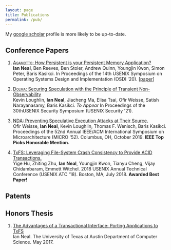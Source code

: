 ```yaml
---
layout: page
title: Publications
permalink: /pub/
---
```


My [google scholar][google-scholar] profile is more likely to be up-to-date.

## Conference Papers
1. [<span style="font-variant:small-caps;">Agamotto</span>: How Persistent is your Persistent Memory Application?][agamotto20] <br/>
   **Ian Neal**, Ben Reeves, Ben Stoler, Andrew Quinn, Youngjin Kwon, Simon Peter, Baris Kasikci.
   In Proceedings of the 14th  USENIX  Symposium  on  Operating  Systems  Design  and  Implementation  (OSDI  '20). [[paper](/pubs/agamotto.pdf)]

2. [<span style="font-variant:small-caps;">Dolma</span>: Securing Speculation with the Principle of Transient Non-Observability][dolma20] <br/>
   Kevin Loughlin, **Ian Neal**, Jiacheng Ma, Elisa Tsai, Ofir Weisse, Satish Narayanasamy, Baris Kasikci.
   _To Appear_ In Proceedings of the 30thUSENIX Security Symposium (USENIX Security '21).

3. [NDA: Preventing Speculative Execution Attacks at Their Source.][nda19] <br/>
   Ofir Weisse, **Ian Neal**, Kevin Loughlin, Thomas F. Wenisch, Baris Kasikci.
   Proceedings of the 52nd Annual IEEE/ACM International Symposium on
   Microarchitecture (MICRO '52). Columbus, OH, October 2019. **IEEE Top Picks Honorable Mention.**

4. [TxFS: Leveraging File-System Crash Consistency to Provide ACID Transactions.][txfs18] <br/>
   Yige Hu, Zhiting Zhu, **Ian Neal**, Youngjin Kwon, Tianyu Cheng, Vijay
   Chidambaram, Emmett Witchel. 2018 USENIX Annual Technical Conference (USENIX
   ATC '18). Boston, MA, July 2018. **Awarded Best Paper!**

## Patents

## Honors Thesis
1. [The Advantages of a Transactional Interface: Porting Applications to
   TxFS][honors-thesis] <br/> Ian Neal. The University of Texas at Austin
   Department of Computer Science. May 2017.

[google-scholar]: https://scholar.google.com/citations?user=U9fyow8AAAAJ&hl=en

[agamotto20]: https://www.usenix.org/conference/osdi20/presentation/neal
[dolma20]: https://www.usenix.org/conference/usenixsecurity21
[nda19]: https://dl.acm.org/citation.cfm?id=3358306
[txfs18]: https://www.usenix.org/conference/atc18
[honors-thesis]: https://apps.cs.utexas.edu/apps/tech-reports/27249
